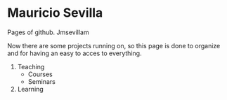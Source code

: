 # Mauricio Sevilla

Pages of github. Jmsevillam

Now there are some projects running on, so this page is done to organize and for having an easy to acces to everything. 

1. Teaching
   * Courses
   * Seminars  
2. Learning
